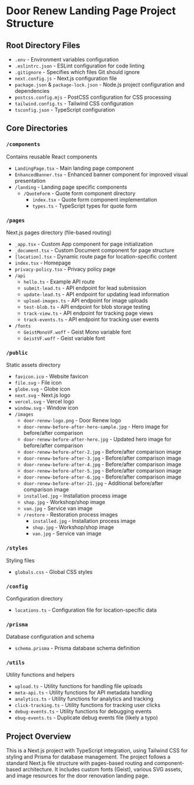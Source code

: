 # Door Renew Landing Page Project Structure

## Root Directory Files

- `.env` - Environment variables configuration
- `.eslintrc.json` - ESLint configuration for code linting
- `.gitignore` - Specifies which files Git should ignore
- `next.config.js` - Next.js configuration file
- `package.json` & `package-lock.json` - Node.js project configuration and dependencies
- `postcss.config.mjs` - PostCSS configuration for CSS processing
- `tailwind.config.ts` - Tailwind CSS configuration
- `tsconfig.json` - TypeScript configuration

## Core Directories

### `/components`
Contains reusable React components
- `LandingPage.tsx` - Main landing page component
- `EnhancedBanner.tsx` - Enhanced banner component for improved visual presentation
- `/landing` - Landing page specific components
  - `/QuoteForm` - Quote form component directory
    - `index.tsx` - Quote form component implementation
    - `types.ts` - TypeScript types for quote form

### `/pages`
Next.js pages directory (file-based routing)
- `_app.tsx` - Custom App component for page initialization
- `_document.tsx` - Custom Document component for page structure
- `[location].tsx` - Dynamic route page for location-specific content
- `index.tsx` - Homepage
- `privacy-policy.tsx` - Privacy policy page
- `/api`
  - `hello.ts` - Example API route
  - `submit-lead.ts` - API endpoint for lead submission
  - `update-lead.ts` - API endpoint for updating lead information
  - `upload-images.ts` - API endpoint for image uploads
  - `test-blob.ts` - API endpoint for blob storage testing
  - `track-view.ts` - API endpoint for tracking page views
  - `track-events.ts` - API endpoint for tracking user events
- `/fonts`
  - `GeistMonoVF.woff` - Geist Mono variable font
  - `GeistVF.woff` - Geist variable font

### `/public`
Static assets directory
- `favicon.ico` - Website favicon
- `file.svg` - File icon
- `globe.svg` - Globe icon
- `next.svg` - Next.js logo
- `vercel.svg` - Vercel logo
- `window.svg` - Window icon
- `/images`
  - `door-renew-logo.png` - Door Renew logo
  - `door-renew-before-after-hero-sample.jpg` - Hero image for before/after comparison
  - `door-renew-before-after-hero.jpg` - Updated hero image for before/after comparison
  - `door-renew-before-after-2.jpg` - Before/after comparison image
  - `door-renew-before-after-3.jpg` - Before/after comparison image
  - `door-renew-before-after-4.jpg` - Before/after comparison image
  - `door-renew-before-after-5.jpg` - Before/after comparison image
  - `door-renew-before-after-6.jpg` - Before/after comparison image
  - `door-renew-before-after-21.jpg` - Additional before/after comparison image
  - `installed.jpg` - Installation process image
  - `shop.jpg` - Workshop/shop image
  - `van.jpg` - Service van image
  - `/restore` - Restoration process images
    - `installed.jpg` - Installation process image
    - `shop.jpg` - Workshop/shop image
    - `van.jpg` - Service van image

### `/styles`
Styling files
- `globals.css` - Global CSS styles

### `/config`
Configuration directory
- `locations.ts` - Configuration file for location-specific data

### `/prisma`
Database configuration and schema
- `schema.prisma` - Prisma database schema definition

### `/utils`
Utility functions and helpers
- `upload.ts` - Utility functions for handling file uploads
- `meta-api.ts` - Utility functions for API metadata handling
- `analytics.ts` - Utility functions for analytics and tracking
- `click-tracking.ts` - Utility functions for tracking user clicks
- `debug-events.ts` - Utility functions for debugging events
- `ebug-events.ts` - Duplicate debug events file (likely a typo)

## Project Overview
This is a Next.js project with TypeScript integration, using Tailwind CSS for styling and Prisma for database management. The project follows a standard Next.js file structure with pages-based routing and component-based architecture. It includes custom fonts (Geist), various SVG assets, and image resources for the door renovation landing page.

